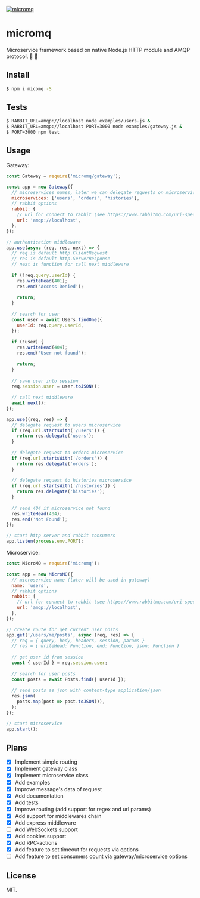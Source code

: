 [![micromq](https://img.shields.io/npm/v/micromq.svg?style=flat-square)](https://www.npmjs.com/package/micromq/)

# micromq

Microservice framework based on native Node.js HTTP module and AMQP protocol. 🔬 🐇

## Install

```sh
$ npm i micomq -S
```

## Tests

```sh
$ RABBIT_URL=amqp://localhost node examples/users.js &
$ RABBIT_URL=amqp://localhost PORT=3000 node examples/gateway.js &
$ PORT=3000 npm test
```

## Usage

Gateway:

```js
const Gateway = require('micromq/gateway');

const app = new Gateway({
  // microservices names, later we can delegate requests on microservice
  microservices: ['users', 'orders', 'histories'],
  // rabbit options
  rabbit: {
    // url for connect to rabbit (see https://www.rabbitmq.com/uri-spec.html)
    url: 'amqp://localhost',
  },
});

// authentication middleware
app.use(async (req, res, next) => {
  // req is default http.ClientRequest
  // res is default http.ServerResponse
  // next is function for call next middleware
  
  if (!req.query.userId) {
    res.writeHead(401);
    res.end('Access Denied');
    
    return;
  }
  
  // search for user
  const user = await Users.findOne({
    userId: req.query.userId,
  });
  
  if (!user) {
    res.writeHead(404);
    res.end('User not found');
  
    return;
  }
  
  // save user into session
  req.session.user = user.toJSON();
  
  // call next middleware
  await next();
});

app.use((req, res) => {  
  // delegate request to users microservice
  if (req.url.startsWith('/users')) {
    return res.delegate('users');
  } 
  
  // delegate request to orders microservice
  if (req.url.startsWith('/orders')) {
    return res.delegate('orders');
  } 
  
  // delegate request to histories microservice
  if (req.url.startsWith('/histories')) {
    return res.delegate('histories');
  }
  
  // send 404 if microservice not found
  res.writeHead(404);
  res.end('Not Found');
});

// start http server and rabbit consumers
app.listen(process.env.PORT);
```

Microservice:

```js
const MicroMQ = require('micromq');

const app = new MicroMQ({
  // microservice name (later will be used in gateway)
  name: 'users',
  // rabbit options
  rabbit: {
    // url for connect to rabbit (see https://www.rabbitmq.com/uri-spec.html)
    url: 'amqp://localhost',
  },
});

// create route for get current user posts
app.get('/users/me/posts', async (req, res) => {
  // req = { query, body, headers, session, params }
  // res = { writeHead: Function, end: Function, json: Function }
  
  // get user id from session
  const { userId } = req.session.user;
  
  // search for user posts
  const posts = await Posts.find({ userId });
  
  // send posts as json with content-type application/json
  res.json(
    posts.map(post => post.toJSON()),
  );
});

// start microservice
app.start();
```

## Plans

- [x] Implement simple routing
- [x] Implement gateway class
- [x] Implement microservice class
- [x] Add examples
- [x] Improve message's data of request
- [x] Add documentation
- [x] Add tests
- [x] Improve routing (add support for regex and url params)
- [x] Add support for middlewares chain
- [x] Add express middleware
- [ ] Add WebSockets support
- [x] Add cookies support
- [x] Add RPC-actions
- [x] Add feature to set timeout for requests via options
- [ ] Add feature to set consumers count via gateway/microservice options

## License

MIT.
